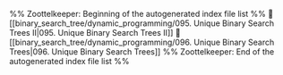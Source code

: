 %% Zoottelkeeper: Beginning of the autogenerated index file list  %%
📄 [[binary_search_tree/dynamic_programming/095. Unique Binary Search Trees II|095. Unique Binary Search Trees II]]
📄 [[binary_search_tree/dynamic_programming/096. Unique Binary Search Trees|096. Unique Binary Search Trees]]
%% Zoottelkeeper: End of the autogenerated index file list  %%
